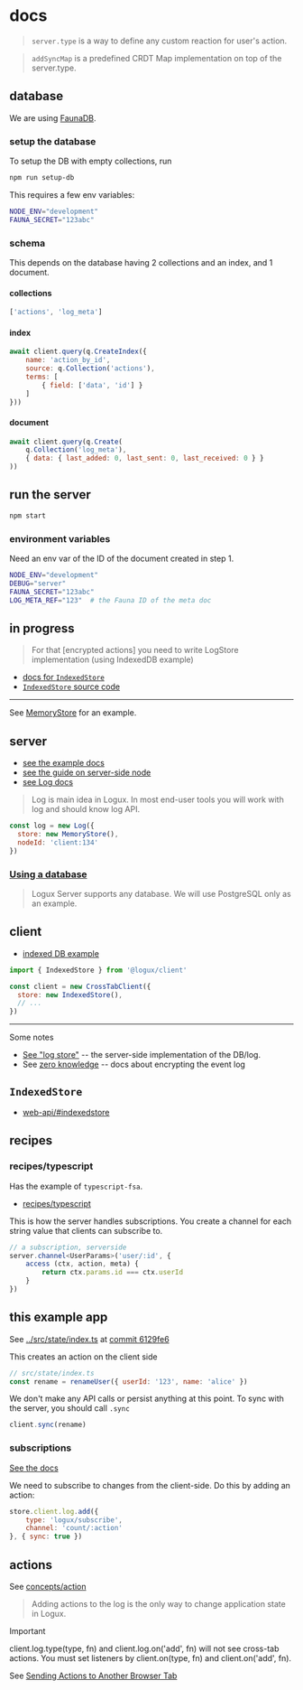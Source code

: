 # docs

> `server.type` is a way to define any custom reaction for user's action.

> `addSyncMap` is a predefined CRDT Map implementation on top of the server.type.

## database
We are using [FaunaDB](https://faunadb.com/).

### setup the database
To setup the DB with empty collections, run

```sh
npm run setup-db
```

This requires a few env variables:
```sh
NODE_ENV="development"
FAUNA_SECRET="123abc"
```

### schema
This depends on the database having 2 collections and an index, and 1 document.

#### collections
```js
['actions', 'log_meta']
```

#### index
```js
await client.query(q.CreateIndex({
    name: 'action_by_id',
    source: q.Collection('actions'),
    terms: [
        { field: ['data', 'id'] }
    ]
}))
```

#### document
```js
await client.query(q.Create(
    q.Collection('log_meta'),
    { data: { last_added: 0, last_sent: 0, last_received: 0 } }
))
```

## run the server

```sh
npm start
```

### environment variables
Need an env var of the ID of the document created in step 1.

```sh
NODE_ENV="development"
DEBUG="server"
FAUNA_SECRET="123abc"
LOG_META_REF="123"  # the Fauna ID of the meta doc
```


## in progress

> For that [encrypted actions] you need to write LogStore implementation (using IndexedDB example)

* [docs for `IndexedStore`](https://logux.org/web-api/#indexedstore)
* [`IndexedStore` source code](https://github.com/logux/client/blob/main/indexed-store/index.js)

-------

See [MemoryStore](https://github.com/logux/core/blob/main/memory-store/index.js) for an example.


## server

* [see the example docs](./docs/EXAMPLE.md)
* [see the guide on server-side node](https://logux.org/guide/starting/node-server/#creating-the-project)
* [see Log docs](https://logux.org/node-api/#log)

> Log is main idea in Logux. In most end-user tools you will work with log and should know log API.

```js
const log = new Log({
  store: new MemoryStore(),
  nodeId: 'client:134'
})
```

### [Using a database](https://logux.org/guide/starting/node-server/#database)

> Logux Server supports any database. We will use PostgreSQL only as an example.

## client

* [indexed DB example](https://logux.org/guide/concepts/node/#store)

```js
import { IndexedStore } from '@logux/client'

const client = new CrossTabClient({
  store: new IndexedStore(),
  // ...
})
```


-------


Some notes

* [See "log store"](https://logux.org/node-api/#logstore) -- the server-side
  implementation of the DB/log.
* See [zero knowledge](https://logux.org/recipes/zero-knowledge/) -- docs about
  encrypting the event log

## `IndexedStore`

* [web-api/#indexedstore](https://logux.org/web-api/#indexedstore)

## recipes

### recipes/typescript
Has the example of `typescript-fsa`.

* [recipes/typescript](https://logux.org/recipes/typescript/)

This is how the server handles subscriptions. You create a channel for each
string value that clients can subscribe to.

```ts
// a subscription, serverside
server.channel<UserParams>('user/:id', {
    access (ctx, action, meta) {
        return ctx.params.id === ctx.userId
    }
})
```

## this example app
See [../src/state/index.ts](../src/state//index.ts) at [commit 6129fe6](https://github.com/nichoth/try-logux/tree/6129fe660a2c3bb7b065326cc55c0f7a7d901238) 

This creates an action on the client side
```js
// src/state/index.ts
const rename = renameUser({ userId: '123', name: 'alice' })
```

We don't make any API calls or persist anything at this point. To sync with the 
server, you should call `.sync`

```js
client.sync(rename)
```

### subscriptions
[See the docs](https://logux.org/web-api/#globals-loguxsubscribe)

We need to subscribe to changes from the client-side. Do this by adding
an action:

```js
store.client.log.add({
    type: 'logux/subscribe',
    channel: 'count/:action'
}, { sync: true })
```

## actions

See [concepts/action](https://logux.org/guide/concepts/action/#adding-actions-on-the-client)

> Adding actions to the log is the only way to change application state in Logux.

> [!IMPORTANT]
> client.log.type(type, fn) and client.log.on('add', fn) will not see
> cross-tab actions. You must set listeners by client.on(type, fn) and
> client.on('add', fn).

See [Sending Actions to Another Browser Tab](https://logux.org/guide/concepts/action/#sending-actions-to-another-browser-tab)
